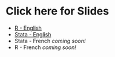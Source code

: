 # Click here for Slides 

  - [R - English](https://matt-gunther.github.io/icfp22/r_slides.html)
  - [Stata - English](https://matt-gunther.github.io/icfp22/stata_slides.html) 
  - Stata - French *coming soon!*
  - R - French *coming soon!*